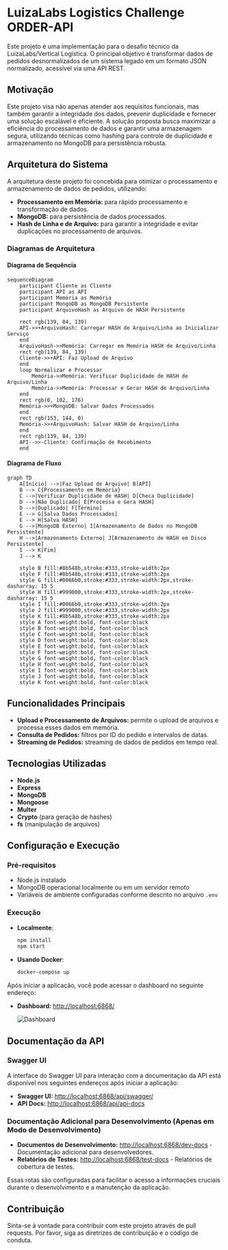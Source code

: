 # LuizaLabs Logistics Challenge ORDER-API

Este projeto é uma implementação para o desafio técnico da LuizaLabs/Vertical Logística. O principal objetivo é transformar dados de pedidos desnormalizados de um sistema legado em um formato JSON normalizado, acessível via uma API REST.

## Motivação

Este projeto visa não apenas atender aos requisitos funcionais, mas também garantir a integridade dos dados, prevenir duplicidade e fornecer uma solução escalável e eficiente. A solução proposta busca maximizar a eficiência do processamento de dados e garantir uma armazenagem segura, utilizando técnicas como hashing para controle de duplicidade e armazenamento no MongoDB para persistência robusta.

## Arquitetura do Sistema

A arquitetura deste projeto foi concebida para otimizar o processamento e armazenamento de dados de pedidos, utilizando:

- **Processamento em Memória:** para rápido processamento e transformação de dados.
- **MongoDB:** para persistência de dados processados.
- **Hash de Linha e de Arquivo:** para garantir a integridade e evitar duplicações no processamento de arquivos.

### Diagramas de Arquitetura

#### Diagrama de Sequência
```mermaid
sequenceDiagram
    participant Cliente as Cliente
    participant API as API
    participant Memória as Memória
    participant MongoDB as MongoDB Persistente
    participant ArquivoHash as Arquivo de HASH Persistente

    rect rgb(139, 84, 139)
    API->>+ArquivoHash: Carregar HASH de Arquivo/Linha ao Inicializar Serviço
    end
    ArquivoHash->>Memória: Carregar em Memória HASH de Arquivo/Linha
    rect rgb(139, 84, 139)
    Cliente->>+API: Faz Upload de Arquivo
    end
    loop Normalizar e Processar
        Memória->>Memória: Verificar Duplicidade de HASH de Arquivo/Linha
        Memória->>Memória: Processar e Gerar HASH de Arquivo/Linha
    end
    rect rgb(0, 102, 176)
    Memória->>+MongoDB: Salvar Dados Processados
    end
    rect rgb(153, 144, 0)
    Memória->>+ArquivoHash: Salvar HASH de Arquivo/Linha
    end
    rect rgb(139, 84, 139)
    API-->>-Cliente: Confirmação de Recebimento
    end
```

#### Diagrama de Fluxo
```mermaid
graph TD
    A[Início] -->|Faz Upload de Arquivo| B[API]
    B --> C{Processamento em Memória}
    C -->|Verificar Duplicidade de HASH| D[Checa Duplicidade]
    D -->|Não Duplicado| E[Processa e Gera HASH]
    D -->|Duplicado| F[Término]
    E --> G[Salva Dados Processados]
    E --> H[Salva HASH]
    G -->|MongoDB Externo| I[Armazenamento de Dados no MongoDB Persistente]
    H -->|Armazenamento Externo| J[Armazenamento de HASH em Disco Persistente]
    I --> K[Fim]
    J --> K

    style B fill:#8b548b,stroke:#333,stroke-width:2px
    style F fill:#8b548b,stroke:#333,stroke-width:2px
    style G fill:#0066b0,stroke:#333,stroke-width:2px,stroke-dasharray: 15 5
    style H fill:#999000,stroke:#333,stroke-width:2px,stroke-dasharray: 15 5
    style I fill:#0066b0,stroke:#333,stroke-width:2px
    style J fill:#999000,stroke:#333,stroke-width:2px
    style K fill:#8b548b,stroke:#333,stroke-width:2px
    style A font-weight:bold, font-color:black
    style B font-weight:bold, font-color:black
    style C font-weight:bold, font-color:black
    style D font-weight:bold, font-color:black
    style E font-weight:bold, font-color:black
    style F font-weight:bold, font-color:black
    style G font-weight:bold, font-color:black
    style H font-weight:bold, font-color:black
    style I font-weight:bold, font-color:black
    style J font-weight:bold, font-color:black
    style K font-weight:bold, font-color:black
```

## Funcionalidades Principais

- **Upload e Processamento de Arquivos:** permite o upload de arquivos e processa esses dados em memória.
- **Consulta de Pedidos:** filtros por ID do pedido e intervalos de datas.
- **Streaming de Pedidos:** streaming de dados de pedidos em tempo real.

## Tecnologias Utilizadas

- **Node.js**
- **Express**
- **MongoDB**
- **Mongoose**
- **Multer**
- **Crypto** (para geração de hashes)
- **fs** (manipulação de arquivos)

## Configuração e Execução

### Pré-requisitos

- Node.js instalado
- MongoDB operacional localmente ou em um servidor remoto
- Variáveis de ambiente configuradas conforme descrito no arquivo `.env`

### Execução

- **Localmente**:
  ```bash
  npm install
  npm start
  ```

- **Usando Docker**:
  ```bash
  docker-compose up
  ```
Após iniciar a aplicação, você pode acessar o dashboard no seguinte endereço:

- **Dashboard:** [http://localhost:6868/](http://localhost:6868/)
  
  ![Dashboard](https://github.com/caputomarcos/luiza-pedidos-api/assets/3945941/adb0cfcc-aed0-46fb-95c4-3241e28ec858)



## Documentação da API

### Swagger UI
A interface do Swagger UI para interação com a documentação da API está disponível nos seguintes endereços após iniciar a aplicação:
- **Swagger UI:** [http://localhost:6868/api/swagger/](http://localhost:6868/api/swagger/)
- **API Docs:** [http://localhost:6868/api/api-docs](http://localhost:6868/api/api-docs)

### Documentação Adicional para Desenvolvimento (Apenas em Modo de Desenvolvimento)
- **Documentos de Desenvolvimento:** [http://localhost:6868/dev-docs](http://localhost:6868/dev-docs) - Documentação adicional para desenvolvedores.
- **Relatórios de Testes:** [http://localhost:6868/test-docs](http://localhost:6868/test-docs) - Relatórios de cobertura de testes.

Essas rotas são configuradas para facilitar o acesso a informações cruciais durante o desenvolvimento e a manutenção da aplicação.

## Contribuição

Sinta-se à vontade para contribuir com este projeto através de pull requests. Por favor, siga as diretrizes de contribuição e o código de conduta.
